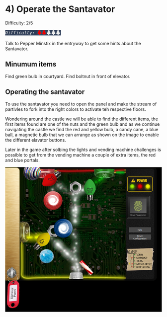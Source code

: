 # 4) Operate the Santavator
Difficulty: 2/5

![Difficulty](../../img/Dificulty2.png)

Talk to Pepper Minstix in the entryway to get some hints about the Santavator.

## Minumum items
Find green bulb in courtyard.
Find boltnut in front of elevator.

## Operating the santavator
To use the santavator you need to open the panel and make the stream of partivles to fork into the right colors to activate teh respective floors.

Wondering around the castle we will be able to find the different items, the first items found are one of the nuts and the green bulb and as we continue navigating the castle we find the red and yellow bulb, a candy cane, a blue ball, a magnetic bulb that we can arrange as shown on the image to enable the different elavator buttons.

Later in the game after solbing the lights and vending machine challenges is possible to get from the vending machine a couple of extra items, the red and blue portals.

![Solution with all items](4-SolutionPortals.png)